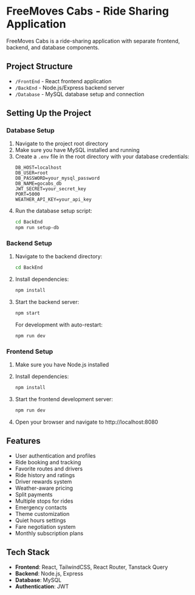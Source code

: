 
# FreeMoves Cabs - Ride Sharing Application

FreeMoves Cabs is a ride-sharing application with separate frontend, backend, and database components.

## Project Structure

- `/FrontEnd` - React frontend application
- `/BackEnd` - Node.js/Express backend server
- `/Database` - MySQL database setup and connection

## Setting Up the Project

### Database Setup

1. Navigate to the project root directory
2. Make sure you have MySQL installed and running
3. Create a `.env` file in the root directory with your database credentials:
   ```
   DB_HOST=localhost
   DB_USER=root
   DB_PASSWORD=your_mysql_password
   DB_NAME=gocabs_db
   JWT_SECRET=your_secret_key
   PORT=5000
   WEATHER_API_KEY=your_api_key
   ```
4. Run the database setup script:
   ```bash
   cd BackEnd
   npm run setup-db
   ```

### Backend Setup

1. Navigate to the backend directory:
   ```bash
   cd BackEnd
   ```

2. Install dependencies:
   ```bash
   npm install
   ```

3. Start the backend server:
   ```bash
   npm start
   ```
   
   For development with auto-restart:
   ```bash
   npm run dev
   ```

### Frontend Setup

1. Make sure you have Node.js installed
2. Install dependencies:
   ```bash
   npm install
   ```

3. Start the frontend development server:
   ```bash
   npm run dev
   ```

4. Open your browser and navigate to http://localhost:8080

## Features

- User authentication and profiles
- Ride booking and tracking
- Favorite routes and drivers
- Ride history and ratings
- Driver rewards system
- Weather-aware pricing
- Split payments
- Multiple stops for rides
- Emergency contacts
- Theme customization
- Quiet hours settings
- Fare negotiation system
- Monthly subscription plans

## Tech Stack

- **Frontend**: React, TailwindCSS, React Router, Tanstack Query
- **Backend**: Node.js, Express
- **Database**: MySQL
- **Authentication**: JWT
